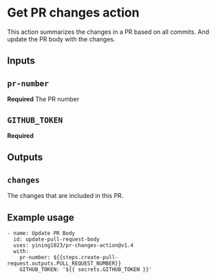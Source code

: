 # Get PR changes action

This action summarizes the changes in a PR based on all commits. And update the PR body with the changes.

## Inputs

## `pr-number`

**Required** The PR number

## `GITHUB_TOKEN`

**Required**

## Outputs

## `changes`

The changes that are included in this PR.

## Example usage

```
- name: Update PR Body
  id: update-pull-request-body
  uses: yining1023/pr-changes-action@v1.4
  with:
    pr-number: ${{steps.create-pull-request.outputs.PULL_REQUEST_NUMBER}}
    GITHUB_TOKEN: '${{ secrets.GITHUB_TOKEN }}'
```
